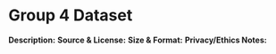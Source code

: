 # Group 4 Dataset

**Description:**
**Source & License:**
**Size & Format:**
**Privacy/Ethics Notes:**
